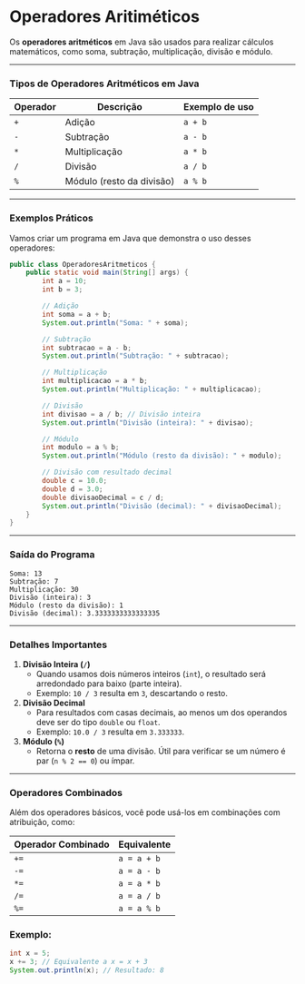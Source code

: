 # Operadores Aritiméticos

Os **operadores aritméticos** em Java são usados para realizar cálculos matemáticos, como soma, subtração, multiplicação, divisão e módulo. 

---

### **Tipos de Operadores Aritméticos em Java**

| Operador | Descrição | Exemplo de uso |
| --- | --- | --- |
| `+` | Adição | `a + b` |
| `-` | Subtração | `a - b` |
| `*` | Multiplicação | `a * b` |
| `/` | Divisão | `a / b` |
| `%` | Módulo (resto da divisão) | `a % b` |

---

### **Exemplos Práticos**

Vamos criar um programa em Java que demonstra o uso desses operadores:

```java
public class OperadoresAritmeticos {
    public static void main(String[] args) {
        int a = 10;
        int b = 3;

        // Adição
        int soma = a + b;
        System.out.println("Soma: " + soma);

        // Subtração
        int subtracao = a - b;
        System.out.println("Subtração: " + subtracao);

        // Multiplicação
        int multiplicacao = a * b;
        System.out.println("Multiplicação: " + multiplicacao);

        // Divisão
        int divisao = a / b; // Divisão inteira
        System.out.println("Divisão (inteira): " + divisao);

        // Módulo
        int modulo = a % b;
        System.out.println("Módulo (resto da divisão): " + modulo);

        // Divisão com resultado decimal
        double c = 10.0;
        double d = 3.0;
        double divisaoDecimal = c / d;
        System.out.println("Divisão (decimal): " + divisaoDecimal);
    }
}

```

---

### **Saída do Programa**

```
Soma: 13
Subtração: 7
Multiplicação: 30
Divisão (inteira): 3
Módulo (resto da divisão): 1
Divisão (decimal): 3.3333333333333335

```

---

### **Detalhes Importantes**

1. **Divisão Inteira (`/`)**
    - Quando usamos dois números inteiros (`int`), o resultado será arredondado para baixo (parte inteira).
    - Exemplo: `10 / 3` resulta em `3`, descartando o resto.
2. **Divisão Decimal**
    - Para resultados com casas decimais, ao menos um dos operandos deve ser do tipo `double` ou `float`.
    - Exemplo: `10.0 / 3` resulta em `3.333333`.
3. **Módulo (`%`)**
    - Retorna o **resto** de uma divisão. Útil para verificar se um número é par (`n % 2 == 0`) ou ímpar.

---

### **Operadores Combinados**

Além dos operadores básicos, você pode usá-los em combinações com atribuição, como:

| Operador Combinado | Equivalente |
| --- | --- |
| `+=` | `a = a + b` |
| `-=` | `a = a - b` |
| `*=` | `a = a * b` |
| `/=` | `a = a / b` |
| `%=` | `a = a % b` |

### Exemplo:

```java
int x = 5;
x += 3; // Equivalente a x = x + 3
System.out.println(x); // Resultado: 8

```